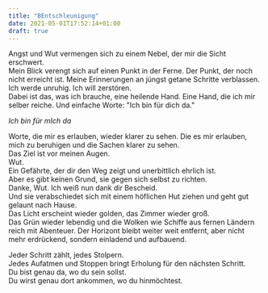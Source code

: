 ```yaml
---
title: "BEntschleunigung"
date: 2021-05-01T17:52:14+01:00
draft: true
---
```


Angst und Wut vermengen sich zu einem Nebel, der mir die Sicht erschwert.\
Mein Blick verengt sich auf einen Punkt in der Ferne. Der Punkt, der noch nicht erreicht ist. Meine Erinnerungen an jüngst getane Schritte verblassen. Ich werde unruhig. Ich will zerstören.\
Dabei ist das, was ich brauche, eine heilende Hand. Eine Hand, die ich mir selber reiche. Und einfache Worte: "Ich bin für dich da."

_Ich bin für mIch da_

Worte, die mir es erlauben, wieder klarer zu sehen. Die es mir erlauben, mich zu beruhigen und die Sachen klarer zu sehen. \
Das Ziel ist vor meinen Augen.\
Wut.\
Ein Gefährte, der dir den Weg zeigt und unerbittlich ehrlich ist.\
Aber es gibt keinen Grund, sie gegen sich selbst zu richten.\
Danke, Wut. Ich weiß nun dank dir Bescheid.\
Und sie verabschiedet sich mit einem höflichen Hut ziehen und geht gut gelaunt nach Hause.\
Das Licht erscheint wieder golden, das Zimmer wieder groß.\
Das Grün wieder lebendig und die Wolken wie Schiffe aus fernen Ländern reich mit Abenteuer. Der Horizont bleibt weiter weit entfernt, aber nicht mehr erdrückend, sondern einladend und aufbauend.

Jeder Schritt zählt, jedes Stolpern.\
Jedes Aufatmen und Stoppen bringt Erholung für den nächsten Schritt.\
Du bist genau da, wo du sein sollst.\
Du wirst genau dort ankommen, wo du hinmöchtest.